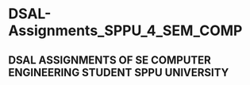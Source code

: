 # DSAL-Assignments_SPPU_4_SEM_COMP
## DSAL ASSIGNMENTS OF SE COMPUTER ENGINEERING STUDENT SPPU UNIVERSITY
